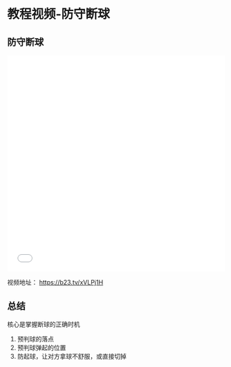 # 教程视频-防守断球

## 防守断球

<iframe height="500" width="100%" src="//player.bilibili.com/player.html?aid=986266758&bvid=BV1Kt4y1c75e&cid=854849551&page=1" scrolling="no" border="0" frameborder="no" framespacing="0" allowfullscreen="true"> </iframe>

视频地址：  https://b23.tv/xVLPj1H

## 总结

核心是掌握断球的正确时机

1. 预判球的落点
2. 预判球弹起的位置
3. 防起球，让对方拿球不舒服，或直接切掉